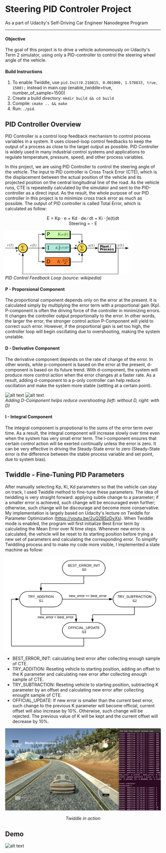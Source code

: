 [//]: # (Image References)
[image_0]: ./pid.png "PID Diagram"
[image_1]: ./twiddle_sm.png "Twiddle State Machine"
[image_2]: ./twiddle_in_action.png "Twiddle Test"
[image_3]: ./p_only_controller.gif "P Only Controller"
[image_4]: ./pid_controller.gif "PID Controller"
[image_5]: ./demo.gif "PID Demo"

# Steering PID Controler Project
As a part of Udacity's Self-Driving Car Engineer Nanodegree Program

---

#### Objective
The goal of this project is to drive a vehicle autonomously on Udacity's Term 2 simulator, using only a PID-controller to control the steering wheel angle of the vehicle.

#### Build Instructions
1. To enable Twiddle, use `pid.Init(0.210815, 0.001000, 1.570833, true, 1500);` instead in main.cpp (enable_twiddle=true, number_of_sample=1500)
2. Create a build directory: `mkdir build && cd build`
3. Compile: `cmake .. && make`
4. Run: `./pid`. 

## PID Controller Overview

PID Controller is a control loop feedback mechanism to control process variables in a system. It uses closed-loop control feedbacks to keep the output of a process as close to the target output as possible. PID Controller is widely used in many industrial control systems and applications to regulate temperature, pressure, speed, and other process variables.

In this project, we are using PID Controller to control the steering angle of the vehicle. The input to PID controller is Cross Track Error (CTE), which is the displacement between the actual position of the vehicle and its projected position on the central longitudinal line of the road. As the vehicle runs, CTE is repeatedly calculated by the simulator and sent to the PID-controller as a direct input. As the result, the whole purpose of our PID controller in this project is to minimize cross track error as much as possible. The output of PID controller is called Total Error, which is calculated as follow: <br>
<p align="center">
E = Kp · e + Kd · de ∕ dt + Ki · ∫e(t)dt<br>
Steering = - E <br>
</p>

![alt text][image_0] <br>
<i>PID Control Feedback Loop (source: wikipedia)</i>

#### P - Proporsional Component

The proportional component depends only on the error at the present. It is calculated simply by multiplying the error term with a proportional gain (Kp). P-component is often the driving force of the controller in minimizing errors. It changes the controller output proportionally to the error. In other words, the larger the error, the stronger control action P-Component will yield to correct such error. However, if the proportional gain is set too high, the controller loop will begin oscillating due to overshooting, making the system unstable.

#### D - Derivative Component

The derivative component depends on the rate of change of the error. In other words, while p-component is based on the error at the present, d-component is based on its future trend. With d-component, the system will produce more control action when the error changes at a faster rate. As a result, adding d-component to a p-only controller can help reduce oscillation and make the system more stable (settling at a certain point).

![alt text][image_3]  ![alt text][image_4] <br>
<i>Adding D-Component helps reduce overshooting (left: without D, right: with D)</i>

#### I - Integral Component

The integral component is propotional to the sums of the error term over time. As a result, the integral component will increase slowly over time even when the system has very small error term. The i-component ensures that certain control action will be exerted continually unless the error is zero. It can be very effective in driving the Steady-State error to zero (Steady-State error is the difference between the stable process variable and set point, due to system bias).

## Twiddle - Fine-Tuning PID Parameters

After manually selecting Kp, Ki, Kd parameters so that the vehicle can stay on track, I used Twiddle method to fine-tune these parameters. The idea of twiddling is very straight forward: applying subtle change to a parameter; if a smaller error is achieved, such change will be encouraged even further; otherwise, such change will be discourage and become more conservative. My implementation is largely based on Udacity's lecture on Twiddle for Parameter Optimization (https://youtu.be/2uQ2BSzDvXs). When Twiddle mode is enabled, the program will first initialize Best Error term by calculating the Mean Error over N time steps. Whenever new error is calculated, the vehicle will be reset to its starting position before trying a new set of parameters and calculating the corresponding error. To simplify Twiddling process and to make my code more visible, I implemented a state machine as follow:

![alt text][image_1]

- BEST_ERROR_INIT: calculating best error after collecting enough sample of CTE.
- TRY_ADDITION: Reseting vehicle to starting position, adding an offset to the K parameter and calculating new error after collecting enough sample of CTE.
- TRY_SUBTRACTION: Reseting vehicle to starting position, subtracting K parameter by an offset and calculating new error after collecting enought sample of CTE.
- OFFICIAL_UPDATE: If new error is smaller than the current best error, such change to the previous K parameter will become official, current offset will also increase by 10%. Otherwise, such change will be rejected. The previous value of K will be kept and the current offset will decrease by 10%.

![alt text][image_2]

<p align="center">
<i>Twiddle in action</i>
</p>

## Demo

![alt text][image_5]


